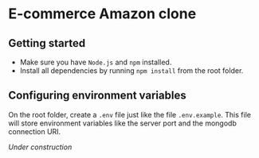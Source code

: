 # E-commerce Amazon clone

## Getting started

- Make sure you have `Node.js` and `npm` installed.
- Install all dependencies by running `npm install` from the root folder.

## Configuring environment variables

On the root folder, create a `.env` file just like the file `.env.example`. This file will store environment variables like the server port and the mongodb connection URI.

*Under construction*

